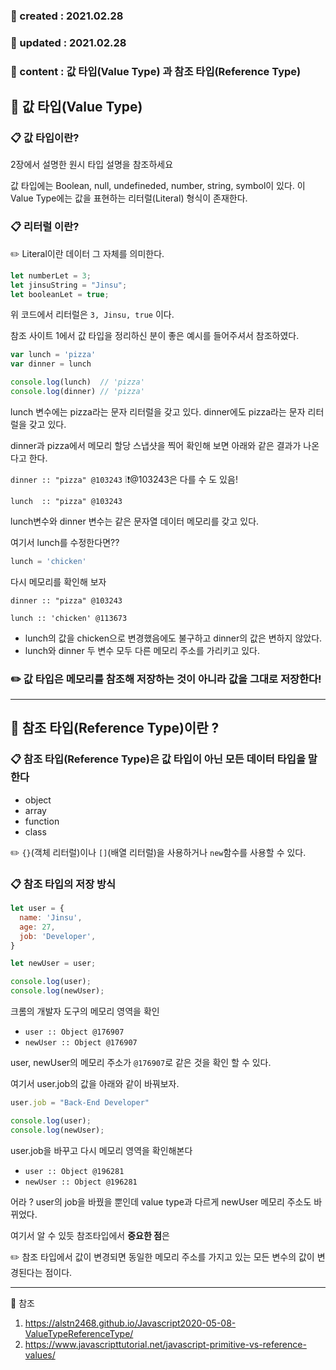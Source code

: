 ### 📅 created : 2021.02.28
### 📅 updated : 2021.02.28
### 📝 content : 값 타입(Value Type) 과 참조 타입(Reference Type)

## 📝 값 타입(Value Type)

### 📋 값 타입이란?

2장에서 설명한 원시 타입 설명을 참조하세요

값 타입에는 Boolean, null, undefineded, number, string, symbol이 있다.
이 Value Type에는 값을 표현하는 리터럴(Literal) 형식이 존재한다.

### 📋 리터럴 이란?

✏️ Literal이란 데이터 그 자체를 의미한다.

```js
let numberLet = 3;
let jinsuString = "Jinsu";
let booleanLet = true;
```
위 코드에서 리터럴은 `3, Jinsu, true` 이다.


참조 사이트 1에서 값 타입을 정리하신 분이 좋은 예시를 들어주셔서 참조하였다.

```js
var lunch = 'pizza'
var dinner = lunch

console.log(lunch)  // 'pizza'
console.log(dinner) // 'pizza'
```
lunch 변수에는 pizza라는 문자 리터럴을 갖고 있다.
dinner에도 pizza라는 문자 리터럴을 갖고 있다.

dinner과 pizza에서 메모리 할당 스냅샷을 찍어 확인해 보면 아래와 같은 결과가 나온다고 한다.

`dinner :: "pizza" @103243` ❕❗@103243은 다를 수 도 있음!

`lunch  :: "pizza" @103243`

lunch변수와 dinner 변수는 같은 문자열 데이터 메모리를 갖고 있다.

여기서 lunch를 수정한다면??

```js
lunch = 'chicken'
```

다시 메모리를 확인해 보자

`dinner :: "pizza" @103243`

`lunch :: 'chicken' @113673`

- lunch의 값을 chicken으로 변경했음에도 불구하고 dinner의 값은 변하지 않았다.
- lunch와 dinner 두 변수 모두 다른 메모리 주소를 가리키고 있다.

### ✏️ 값 타입은 메모리를 참조해 저장하는 것이 아니라 값을 그대로 저장한다!

---

## 📝 참조 타입(Reference Type)이란 ?

### 📋 참조 타입(Reference Type)은 값 타입이 아닌 모든 데이터 타입을 말한다

- object
- array
- function
- class

✏️ `{}`(객체 리터럴)이나 `[]`(배열 리터럴)을 사용하거나 `new`함수를 사용할 수 있다.

### 📋 참조 타입의 저장 방식

```js
let user = {
  name: 'Jinsu',
  age: 27,
  job: 'Developer',
}

let newUser = user;

console.log(user);
console.log(newUser);
```

크롬의 개발자 도구의 메모리 영역을 확인
- `user :: Object @176907`
- `newUser :: Object @176907`

user, newUser의 메모리 주소가 `@176907`로 같은 것을 확인 할 수 있다.

여기서 user.job의 값을 아래와 같이 바꿔보자.
```js
user.job = "Back-End Developer"

console.log(user);
console.log(newUser);
```
user.job을 바꾸고 다시 메모리 영역을 확인해본다
- `user :: Object @196281`
- `newUser :: Object @196281`

어라 ? user의 job을 바꿨을 뿐인데 value type과 다르게 newUser 메모리 주소도 바뀌었다.

 여기서 알 수 있듯 참조타입에서 **중요한 점**은

✏️ 참조 타입에서 값이 변경되면 동일한 메모리 주소를 가지고 있는 모든 변수의 값이 변경된다는 점이다. 

---

📰 참조

1. https://alstn2468.github.io/Javascript2020-05-08-ValueTypeReferenceType/
2. https://www.javascripttutorial.net/javascript-primitive-vs-reference-values/
